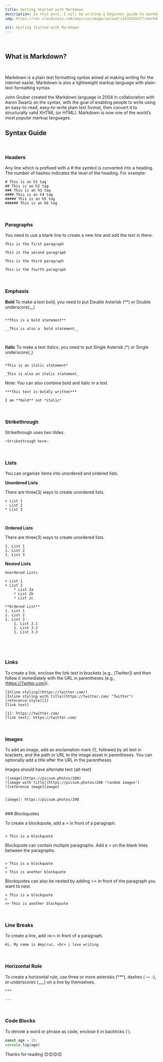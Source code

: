 ```yaml
---
title: Getting Started with Markdown
description: In this post, I will be writing a beginner guide to markdowm syntax
img: https://res.cloudinary.com/amycruz/image/upload/v1632426377/markdown.png

alt: Getting Started with Markdown
---
```



<br>

## What is Markdown?

<br>

Markdown is a plain text formatting syntax aimed at making writing for the internet easier. Markdown is also a lightweight markup language with plain-text-formatting syntax.

John Gruber created the Markdown language in 2004 in collaboration with Aaron Swartz on the syntax, with the goal of enabling people to write using an easy-to-read, easy-to-write plain text format, then convert it to structurally valid XHTML (or HTML). Markdown is now one of the world’s most popular markup languages.

## Syntax Guide

<br> 

### Headers
Any line which is prefixed with a # the symbol is converted into a heading. The number of hashes indicates the level of the heading. For example:


```
# This is an h1 tag
## This is an h2 tag
### This is an h3 tag
#### This is an h4 tag
##### This is an h5 tag
###### This is an h6 tag
```

<br>


### Paragraphs
You need to use a blank line to create a new line and add the text in there.

```
This is the first paragraph

This is the second paragraph

This is the third paragraph

This is the fourth paragraph

```

<br>

### Emphasis


 **Bold**
To make a text bold, you need to put Double Asterisk (**) or Double underscore(__)

```

**This is a bold statement**

__This is also a  bold statement__

```
<br>

**Italic**
To make a text italics, you need to put Single Asterisk (*) or Single underscore(_)

```

*This is an italic statement*

_This is also an italic statement_

```

Note: You can also combine bold and italic in a text

```
***This text is boldly written***
```


```
I am **bold** not *italic*
```

<br>

### Strikethrough

Strikethrough uses two tildes.

```
~Strikethrough here~

```
<br>

### Lists
You can organize items into unordered and ordered lists.

**Unordered Lists**

There are three(3) ways to create unordered lists.

```
+ List 1
- List 2
* List 3

```

<br>

**Ordered Lists**

There are three(3) ways to create unordered lists.

```
1. List 1
1. List 2
1. List 3

```

**Nested Lists**

```
Unordered Lists

+ List 1
+ List 2
    * List 2a
    * List 2b
    * List 2c

**Ordered List**
1. List 1
1. List 2
1. List 3
    1. List 3.1
    1. List 3.2
    1. List 3.3

    
```


<br>

### Links
To create a link, enclose the link text in brackets (e.g., [Twitter]) and then follow it immediately with the URL in parentheses (e.g., (https://Twitter.com)).

```
[Inline styling](https://twitter.com/)
[Inline styling with title](https://twitter.com/ "Twitter")
[reference-style][1]
[link text]

[1]: https://twitter.com/
[link text]: https://twitter.com/

```

<br>

### Images
To add an image, add an exclamation mark (!), followed by alt text in brackets, and the path or URL to the image asset in parentheses. You can optionally add a title after the URL in the parentheses.

Images should have alternate text (alt-text)

```
![image](https://picsum.photos/200)
![image with title](https://picsum.photos/200 "random images")
![reference image][image]


[image]: https://picsum.photos/200
```

<br>
### Blockquotes

To create a blockquote, add a > in front of a paragraph.

```

> This is a blockquote

```

Blockquote can contain multiple paragraphs. Add a > on the blank lines between the paragraphs.

```

> This is a blockquote
> 
> This is another blockquote

```

Blockquotes can also be nested by adding >> in front of the paragraph you want to nest.

```
> This is a blockquote
> 
>> This is another blockquote
```

<br>

### Line Breaks

To create a line, add `<br>` in front of a paragraph.

```
Hi, My name is Amycruz, <br> i love writing
```

<br>

### Horizontal Rule
To create a horizontal rule, use three or more asterisks (***), dashes ( — -), or underscores (___) on a line by themselves.

```
***

---

```
<br>

### Code Blocks
To denote a word or phrase as code, enclose it in backticks (`).

```js
const age = 10;
console.log(age)

```

Thanks for reading 😊😊😊😊